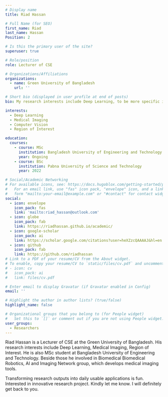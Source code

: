 ```yaml
---
# Display name
title: Riad Hassan

# Full Name (for SEO)
first_name: Riad
last_name: Hassan
Position: 2

# Is this the primary user of the site?
superuser: true

# Role/position
role: Lecturer of CSE

# Organizations/Affiliations
organizations:
  - name: Green University of Bangladesh
    url: ''

# Short bio (displayed in user profile at end of posts)
bio: My research interests include Deep Learning, to be more specific in Medical Imaging.

interests:
  - Deep Learning
  - Medical Imaging
  - Computer Vision
  - Region of Interest

education:
  courses:
    - course: MSc
      institution: Bangladesh University of Engineering and Technology (BUET)
      year: Ongoing
    - course: BSc
      institution: Pabna University of Science and Technology
      year: 2022

# Social/Academic Networking
# For available icons, see: https://docs.hugoblox.com/getting-started/page-builder/#icons
#   For an email link, use "fas" icon pack, "envelope" icon, and a link in the
#   form "mailto:your-email@example.com" or "#contact" for contact widget.
social:
  - icon: envelope
    icon_pack: fas
    link: 'mailto:riad_hassan@outlook.com'
  - icon: globe
    icon_pack: fab
    link: https://riadhassan.github.io/academic/
  - icon: google-scholar
    icon_pack: ai
    link: https://scholar.google.com/citations?user=heXZzcQAAAAJ&hl=en
  - icon: github
    icon_pack: fab
    link: https://github.com/riadhassan
# Link to a PDF of your resume/CV from the About widget.
# To enable, copy your resume/CV to `static/files/cv.pdf` and uncomment the lines below.
# - icon: cv
#   icon_pack: ai
#   link: files/cv.pdf

# Enter email to display Gravatar (if Gravatar enabled in Config)
email: ''

# Highlight the author in author lists? (true/false)
highlight_name: false

# Organizational groups that you belong to (for People widget)
#   Set this to `[]` or comment out if you are not using People widget.
user_groups:
  - Researchers
---
```


Riad Hassan is a Lecturer of CSE at the Green University of Bangladesh. His research interests include Deep Learning, Medical Imaging, Region of Interest. He  is also MSc student at Bangladesh University of Engineering and Technology. Beside those he involved in Biomedical Biomedical Robotics, AI and Imaging Network group, which develops medical imaging tools.

Transforming research outputs into daily usable applications is fun. Interested in innovative research project. Kindly let me know. I will definitely get back to you.
